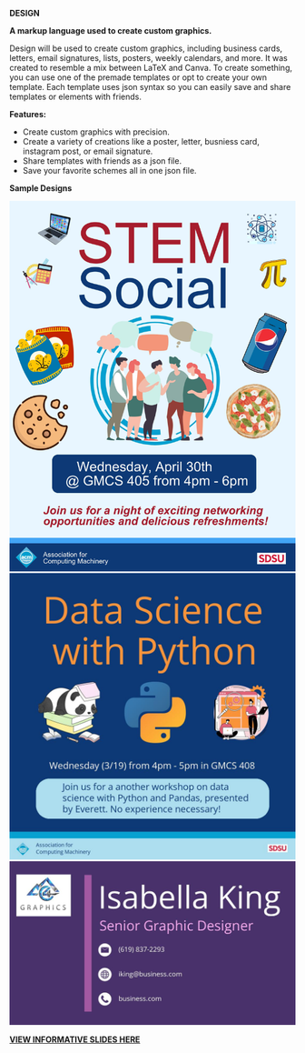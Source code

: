 **DESIGN**

**A markup language used to create custom graphics.**


Design will be used to create custom graphics, including business cards, letters, email signatures, lists, posters, weekly calendars, and more. It was created to resemble a mix between LaTeX and Canva. To create something, you can use one of the premade templates or opt to create your own template. Each template uses json syntax so you can easily save and share templates or elements with friends.


**Features:**

- Create custom graphics with precision.
- Create a variety of creations like a poster, letter, busniess card, instagram post, or email signature.
- Share templates with friends as a json file.
- Save your favorite schemes all in one json file.

**Sample Designs**

![Poster](docs/Images/STEMSocialPoster.jpg)
![InstaPost](docs/Images/ACMInstaPost.jpg)
![BusinessCard](docs/Images/BusinessCard.jpg)

**[VIEW INFORMATIVE SLIDES HERE](https://docs.google.com/presentation/d/e/2PACX-1vQ-KVyJVL48ljSjir4e1_9N5ExQCMaYuDs6CMw85Eu4rKqFor12qlfDj0kpkHPJQuP8ubOmhfEr7eNy/pub?start=false&loop=false&delayms=3000)**
